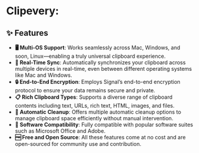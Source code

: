 # Clipevery: 

## ✨ Features

- **🖥️ Multi-OS Support**: Works seamlessly across Mac, Windows, and soon, Linux—enabling a truly universal clipboard experience.
- **🔄 Real-Time Sync**: Automatically synchronizes your clipboard across multiple devices in real-time, even between different operating systems like Mac and Windows.
- **🔒 End-to-End Encryption**: Employs Signal’s end-to-end encryption protocol to ensure your data remains secure and private.
- **📋 Rich Clipboard Types**: Supports a diverse range of clipboard contents including text, URLs, rich text, HTML, images, and files.
- **🧹 Automatic Cleanup**: Offers multiple automatic cleanup options to manage clipboard space efficiently without manual intervention.
- **🔗 Software Compatibility**: Fully compatible with popular software suites such as Microsoft Office and Adobe.
- **🆓 Free and Open Source**: All these features come at no cost and are open-sourced for community use and contribution.
